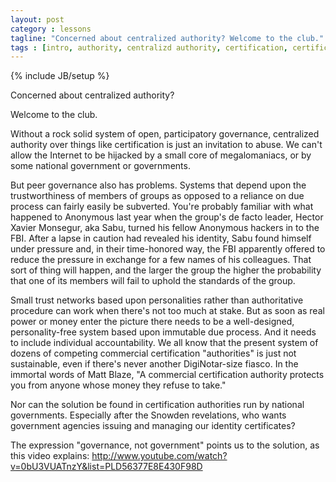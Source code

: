```yaml
---
layout: post
category : lessons
tagline: "Concerned about centralized authority? Welcome to the club."
tags : [intro, authority, centralizd authority, certification, certification authority, Matt Blaze, certificate, PKI]
---
```

{% include JB/setup %}

Concerned about centralized authority?

Welcome to the club.

Without a rock solid system of open, participatory governance, centralized authority over things like certification is just an invitation to abuse. We can't allow the Internet to be hijacked by a small core of megalomaniacs, or by some national government or governments.

But peer governance also has problems. Systems that depend upon the trustworthiness of members of groups as opposed to a reliance on due process can fairly easily be subverted. You're probably familiar with what happened to Anonymous last year when the group's de facto leader, Hector Xavier Monsegur, aka Sabu, turned his fellow Anonymous hackers in to the FBI. After a lapse in caution had revealed his identity, Sabu found himself under pressure and, in their time-honored way, the FBI apparently offered to reduce the pressure in exchange for a few names of his colleagues. That sort of thing will happen, and the larger the group the higher the probability that one of its members will fail to uphold the standards of the group.

Small trust networks based upon personalities rather than authoritative procedure can work when there's not too much at stake. But as soon as real power or money enter the picture there needs to be a well-designed, personality-free system based upon immutable due process. And it needs to include individual accountability. 
We all know that the present system of dozens of competing commercial certification "authorities" is just not sustainable, even if there's never another DigiNotar-size fiasco. In the immortal words of Matt Blaze, "A commercial certification authority protects you from anyone whose money they refuse to take."

Nor can the solution be found in certification authorities run by national governments. Especially after the Snowden revelations, who wants government agencies issuing and managing our identity certificates?

The expression "governance, not government" points us to the solution, as this video explains:
http://www.youtube.com/watch?v=0bU3VUATnzY&list=PLD56377E8E430F98D 
